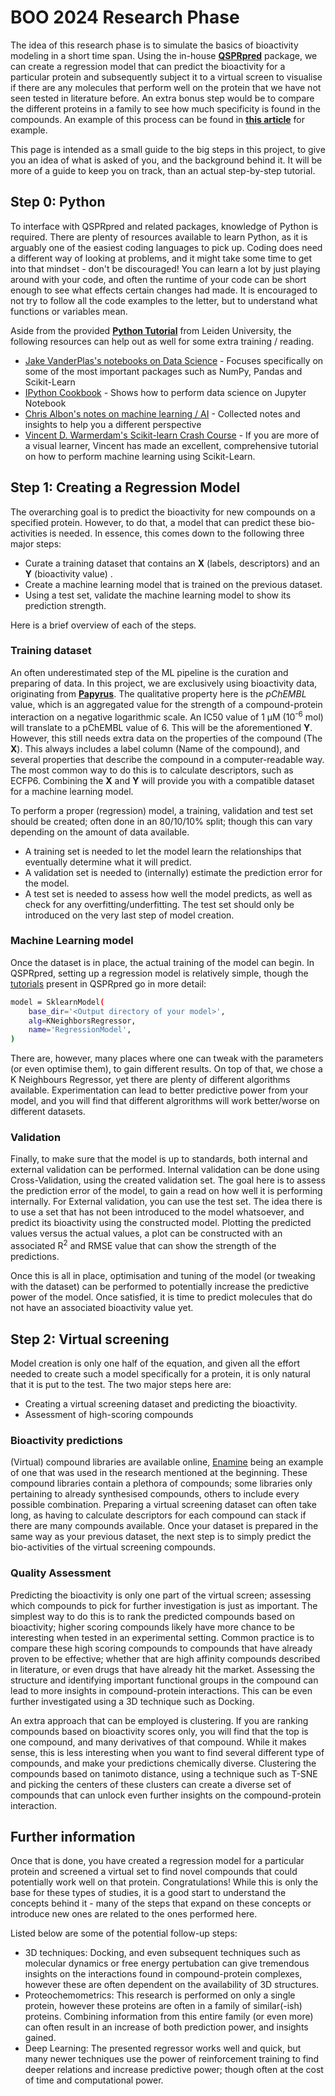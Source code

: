 # BOO 2024 Research Phase

The idea of this research phase is to simulate the basics of bioactivity modeling in a short time span. Using the in-house 
**[QSPRpred](https://github.com/CDDLeiden/QSPRpred)** package, we can create a regression model that can predict the bioactivity
for a particular protein and subsequently subject it to a virtual screen to visualise if there are any molecules that 
perform well on the protein that we have not seen tested in literature before. An extra bonus step would be to compare 
the different proteins in a family to see how much specificity is found in the compounds. An example of this process can 
be found in **[this article](https://pubs.acs.org/doi/10.1021/acs.jcim.2c01645)** for example.

This page is intended as a small guide to the big steps in this project, to give you an idea of what is asked of you, 
and the background behind it. It will be more of a guide to keep you on track, than an actual step-by-step tutorial.

## Step 0: Python
To interface with QSPRpred and related packages, knowledge of Python is required. There are plenty of resources available 
to learn Python, as it is arguably one of the easiest coding languages to pick up. Coding does need a different way of 
looking at problems, and it might take some time to get into that mindset - don't be discouraged! You can learn a lot by 
just playing around with your code, and often the runtime of your code can be short enough to see what effects certain 
changes had made. It is encouraged to not try to follow all the code examples to the letter, but to understand what functions 
or variables mean.

Aside from the provided **[Python Tutorial](https://github.com/jesperswillem/python-course-materials)** from Leiden University, 
the following resources can help out as well for some extra training / reading.

- [Jake VanderPlas's notebooks on Data Science](https://github.com/jakevdp/PythonDataScienceHandbook) - Focuses specifically
 on some of the most important packages such as NumPy, Pandas and Scikit-Learn
- [IPython Cookbook](https://ipython-books.github.io/) - Shows how to perform data science on Jupyter Notebook
- [Chris Albon's notes on machine learning / AI](https://chrisalbon.com/Home) - Collected notes and insights to help you
 a different perspective
- [Vincent D. Warmerdam's Scikit-learn Crash Course](https://www.youtube.com/watch?v=0B5eIE_1vpU) - If you are more of a 
 visual learner, Vincent has made an excellent, comprehensive tutorial on how to perform machine learning using Scikit-Learn.

## Step 1: Creating a Regression Model
The overarching goal is to predict the bioactivity for new compounds on a specified protein. However, to do that, a model 
that can predict these bio-activities is needed. In essence, this comes down to the following three major steps:
- Curate a training dataset that contains an **X** (labels, descriptors) and an **Y** (bioactivity value) .
- Create a machine learning model that is trained on the previous dataset.
- Using a test set, validate the machine learning model to show its prediction strength.

Here is a brief overview of each of the steps.

### Training dataset
An often underestimated step of the ML pipeline is the curation and preparing of data. In this project, we are exclusively
using bioactivity data, originating from **[Papyrus](https://github.com/OlivierBeq/Papyrus-scripts)**. The qualitative 
property here is the _pChEMBL_ value, which is an aggregated value for the strength of a compound-protein interaction on a
negative logarithmic scale. An IC50 value of 1 µM (10<sup>-6</sup> mol) will translate to a pChEMBL value of 6. This will be
the aforementioned **Y**. However, this still needs extra data on the properties of the compound (The **X**). This always 
includes a label column (Name of the compound), and several properties that describe the compound in a computer-readable way.
The most common way to do this is to calculate descriptors, such as ECFP6. Combining the **X** and **Y** will provide you
with a compatible dataset for a machine learning model.

To perform a proper (regression) model, a training, validation and test set should be created; often done in an 80/10/10% split;
though this can vary depending on the amount of data available. 
- A training set is needed to let the model learn the relationships that eventually determine what it will predict.
- A validation set is needed to (internally) estimate the prediction error for the model.
- A test set is needed to assess how well the model predicts, as well as check for any overfitting/underfitting. The test set
should only be introduced on the very last step of model creation.

### Machine Learning model
Once the dataset is in place, the actual training of the model can begin. In QSPRpred, setting up a regression model is
relatively simple, though the [tutorials](https://github.com/CDDLeiden/QSPRpred/tree/main/tutorials) present in QSPRpred
go in more detail:
```bash
model = SklearnModel(
    base_dir='<Output directory of your model>',
    alg=KNeighborsRegressor,
    name='RegressionModel',
)
```
There are, however, many places where one can tweak with the parameters (or even optimise them), to gain different results.
On top of that, we chose a K Neighbours Regressor, yet there are plenty of different algorithms available. Experimentation
can lead to better predictive power from your model, and you will find that different algrorithms will work better/worse on
different datasets.

### Validation
Finally, to make sure that the model is up to standards, both internal and external validation can be performed. Internal
validation can be done using Cross-Validation, using the created validation set. The goal here is to assess the prediction
error of the model, to gain a read on how well it is performing internally. For External validation, you can use the test
set. The idea there is to use a set that has not been introduced to the model whatsoever, and predict its bioactivity using
the constructed model. Plotting the predicted values versus the actual values, a plot can be constructed with an associated
R<sup>2</sup> and RMSE value that can show the strength of the predictions.

Once this is all in place, optimisation and tuning of the model (or tweaking with the dataset) can be performed to potentially
increase the predictive power of the model. Once satisfied, it is time to predict molecules that do not have an associated 
bioactivity value yet.

## Step 2: Virtual screening

Model creation is only one half of the equation, and given all the effort needed to create such a model specifically for a
protein, it is only natural that it is put to the test. The two major steps here are:
- Creating a virtual screening dataset and predicting the bioactivity.
- Assessment of high-scoring compounds

### Bioactivity predictions
(Virtual) compound libraries are available online, [Enamine](https://www.ncbi.nlm.nih.gov/pmc/articles/PMC7593547/) 
being an example of one that was used in the research mentioned at the beginning. These compound libraries contain a plethora
of compounds; some libraries only pertaining to already synthesised compounds, others to include every possible combination.
Preparing a virtual screening dataset can often take long, as having to calculate descriptors for each compound can stack
if there are many compounds available. Once your dataset is prepared in the same way as your previous dataset, the next step
is to simply predict the bio-activities of the virtual screening compounds.

### Quality Assessment
Predicting the bioactivity is only one part of the virtual screen; assessing which compounds to pick for further investigation
is just as important. The simplest way to do this is to rank the predicted compounds based on bioactivity; higher scoring 
compounds likely have more chance to be interesting when tested in an experimental setting. Common practice is to compare
these high scoring compounds to compounds that have already proven to be effective; whether that are high affinity compounds
described in literature, or even drugs that have already hit the market. Assessing the structure and identifying important
functional groups in the compound can lead to more insights in compound-protein interactions. This can be even further
investigated using a 3D technique such as Docking.

An extra approach that can be employed is clustering. If you are ranking compounds based on bioactivity scores only, you
will find that the top is one compound, and many derivatives of that compound. While it makes sense, this is less interesting
when you want to find several different type of compounds, and make your predictions chemically diverse. Clustering the compounds
based on tanimoto distance, using a technique such as T-SNE and picking the centers of these clusters can create a diverse set
of compounds that can unlock even further insights on the compound-protein interaction. 

## Further information

Once that is done, you have created a regression model for a particular protein and screened a virtual set to find novel 
compounds that could potentially work well on that protein. Congratulations! While this is only the base for these types
of studies, it is a good start to understand the concepts behind it - many of the steps that expand on these concepts or 
introduce new ones are related to the ones performed here. 

Listed below are some of the potential follow-up steps:
- 3D techniques: Docking, and even subsequent techniques such as molecular dynamics or free energy pertubation
can give tremendous insights on the interactions found in compound-protein complexes, however these are often dependent 
on the availability of 3D structures.
- Proteochemometrics: This research is performed on only a single protein, however these proteins are often in a family of 
similar(-ish) proteins. Combining information from this entire family (or even more) can often result in an increase of 
both prediction power, and insights gained.
- Deep Learning: The presented regressor works well and quick, but many newer techniques use the power of reinforcement
training to find deeper relations and increase predictive power; though often at the cost of time and computational power.
